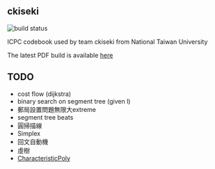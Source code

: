 ckiseki
----

![build status](https://github.com/OmeletWithoutEgg/ckiseki/workflows/build%20codebook.pdf/badge.svg)

ICPC codebook used by team ckiseki from National Taiwan University

The latest PDF build is available [here](https://github.com/OmeletWithoutEgg/ckiseki/raw/master/pdf/codebook.pdf)

## TODO

* cost flow (dijkstra)
* binary search on segment tree (given l)
* 郵局設置問題無限大extreme
* segment tree beats
* 圓掃描線
* Simplex
* 回文自動機
* 虛樹
* [CharacteristicPoly](https://github.com/edisonhello/waynedisonitau123/blob/master/Codebook/math/CharacteristicPoly.cpp)
